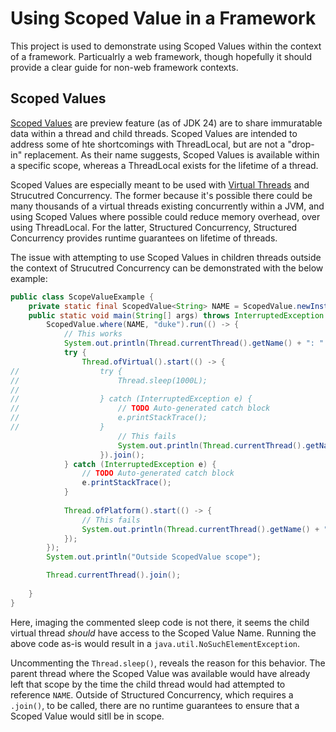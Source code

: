 # Using Scoped Value in a Framework

This project is used to demonstrate using Scoped Values within the context of a framework. Particualrly a web framework, though hopefully it should provide a clear guide for non-web framework contexts. 

## Scoped Values

[Scoped Values](https://openjdk.org/jeps/8338456) are preview feature (as of JDK 24) are to share immuratable data within a thread and child threads. Scoped Values are intended to address some of hte shortcomings with ThreadLocal, but are not a "drop-in" replacement. As their name suggests, Scoped Values is available within a specific scope, whereas a ThreadLocal exists for the lifetime of a thread. 

Scoped Values are especially meant to be used with [Virtual Threads](https://openjdk.org/jeps/444) and Strucutred Concurrency. The former because it's possible there could be many thousands of a virtual threads existing concurrently within a JVM, and using Scoped Values where possible could reduce memory overhead, over using ThreadLocal. For the latter, Structured Concurrency, Structured Concurrency provides runtime guarantees on lifetime of threads. 

The issue with attempting to use Scoped Values in children threads outside the context of Strucutred Concurrency can be demonstrated with the below example: 

```java
public class ScopeValueExample {
	private static final ScopedValue<String> NAME = ScopedValue.newInstance();
	public static void main(String[] args) throws InterruptedException {
		ScopedValue.where(NAME, "duke").run(() -> {
			// This works
			System.out.println(Thread.currentThread().getName() + ": " + NAME.get());
			try {
				Thread.ofVirtual().start(() -> {
//					try {
//						Thread.sleep(1000L);
//
//					} catch (InterruptedException e) {
//						// TODO Auto-generated catch block
//						e.printStackTrace();
//					}
						// This fails
						System.out.println(Thread.currentThread().getName() + ": " + NAME.get());
					}).join();
			} catch (InterruptedException e) {
				// TODO Auto-generated catch block
				e.printStackTrace();
			}
			
			Thread.ofPlatform().start(() -> {
				// This fails
				System.out.println(Thread.currentThread().getName() + ": " + NAME.get());
			});
		});
		System.out.println("Outside ScopedValue scope");

		Thread.currentThread().join();
		
	}
}
```

Here, imaging the commented sleep code is not there, it seems the child virtual thread *should* have access to the Scoped Value Name. Running the above code as-is would result in a `java.util.NoSuchElementException`.

Uncommenting the `Thread.sleep()`, reveals the reason for this behavior. The parent thread where the Scoped Value was available would have already left that scope by the time the child thread would had attempted to reference `NAME`. Outside of Structured Concurrency, which requires a `.join()`, to be called, there are no runtime guarantees to ensure that a Scoped Value would sitll be in scope. 